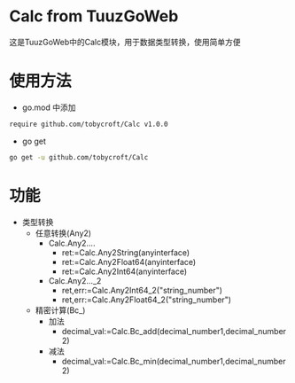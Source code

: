 # Calc from TuuzGoWeb

这是TuuzGoWeb中的Calc模块，用于数据类型转换，使用简单方便

# 使用方法

- go.mod 中添加

```bash
require github.com/tobycroft/Calc v1.0.0
```

- go get

```bash
go get -u github.com/tobycroft/Calc
```

# 功能

- 类型转换
    - 任意转换(Any2)
        - Calc.Any2....
            - ret:=Calc.Any2String(anyinterface)
            - ret:=Calc.Any2Float64(anyinterface)
            - ret:=Calc.Any2Int64(anyinterface)
        - Calc.Any2..._2
            - ret,err:=Calc.Any2Int64_2("string_number")
            - ret,err:=Calc.Any2Float64_2("string_number")
    - 精密计算(Bc_)
        - 加法
            - decimal_val:=Calc.Bc_add(decimal_number1,decimal_number2)
        - 减法
            - decimal_val:=Calc.Bc_min(decimal_number1,decimal_number2)